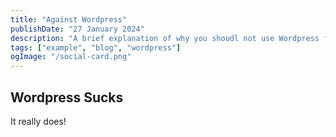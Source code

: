 ```yaml
---
title: "Against Wordpress"
publishDate: "27 January 2024"
description: "A brief explanation of why you shoudl not use Wordpress for you project"
tags: ["example", "blog", "wordpress"]
ogImage: "/social-card.png"
---
```


## Wordpress Sucks

It really does!

